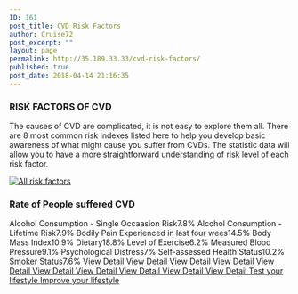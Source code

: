 ```yaml
---
ID: 161
post_title: CVD Risk Factors
author: Cruise72
post_excerpt: ""
layout: page
permalink: http://35.189.33.33/cvd-risk-factors/
published: true
post_date: 2018-04-14 21:16:35
---
```

<h3>RISK FACTORS OF CVD</h3>		
		<p style="text-align: left;">The causes of CVD are complicated, it is not easy to explore them all. There are 8 most common risk indexes listed here to help you develop basic awareness of what might cause you suffer from CVDs. The statistic data will allow you to have a more straightforward understanding of risk level of each risk factor.</p>		
			<noscript><a href='#'><img alt='All risk factors ' src='https:&#47;&#47;public.tableau.com&#47;static&#47;images&#47;cv&#47;cvdhelper-riskfactors&#47;Allriskfactors&#47;1_rss.png' style='border: none' /></a></noscript><object class='tableauViz'  style='display:none;'><param name='host_url' value='https%3A%2F%2Fpublic.tableau.com%2F' /> <param name='embed_code_version' value='3' /> <param name='site_root' value='' /><param name='name' value='cvdhelper-riskfactors&#47;Allriskfactors' /><param name='tabs' value='no' /><param name='toolbar' value='yes' /><param name='static_image' value='https:&#47;&#47;public.tableau.com&#47;static&#47;images&#47;cv&#47;cvdhelper-riskfactors&#47;Allriskfactors&#47;1.png' /> <param name='animate_transition' value='yes' /><param name='display_static_image' value='yes' /><param name='display_spinner' value='yes' /><param name='display_overlay' value='yes' /><param name='display_count' value='yes' /></object>                		
			<h3>Rate of People suffered CVD</h3>		
                        Alcohol Consumption - Single Occaasion Risk7.8%
                        Alcohol Consumption - Lifetime Risk7.9%
                        Bodily Pain Experienced in last four wees14.5%
                        Body Mass Index10.9%
                        Dietary18.8%
                        Level of Exercise6.2%
                        Measured Blood Pressure9.1%
                        Psychological Distress7%
                        Self-assessed Health Status10.2%
                        Smoker Status7.6%
			<a href="#	popmake-1181|popmake-smoker-status" role="button">
						View Detail
					</a>
			<a href="#" role="button">
						View Detail
					</a>
			<a href="#" role="button">
						View Detail
					</a>
			<a href="#" role="button">
						View Detail
					</a>
			<a href="#" role="button">
						View Detail
					</a>
			<a href="#" role="button">
						View Detail
					</a>
			<a href="#" role="button">
						View Detail
					</a>
			<a href="#" role="button">
						View Detail
					</a>
			<a href="#" role="button">
						View Detail
					</a>
			<a href="#" role="button">
						View Detail
					</a>
			<a href="http://www.cvdhelper.tk/self-testing/" role="button">
						Test your lifestyle
					</a>
			<a href="http://www.cvdhelper.tk/suggestions/" role="button">
						Improve your lifestyle
					</a>